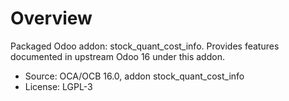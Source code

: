 # Overview

Packaged Odoo addon: stock_quant_cost_info. Provides features documented in upstream Odoo 16 under this addon.

- Source: OCA/OCB 16.0, addon stock_quant_cost_info
- License: LGPL-3
